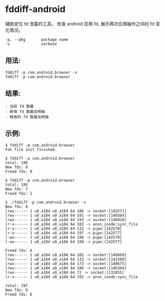 # fddiff-android

辅助定位 fd 泄露的工具。
检查 android 应用 fd, 展示两次应用操作之间的 fd 变化情况。

    -p, --pkg       package name
    -v              verbose

## 用法:

    fddiff -p com.android.browser -v
    fddiff -p com.android.browser

## 结果:

	- 当前 fd 数量
	- 新增 fd 数量及明细
	- 释放的 fd 数量及明细


## 示例:

```
$ fddiff -p com.android.browser
Fds file init finished.

$ fddiff -p com.android.browser
total: 190
New fds: 0
Freed fds: 0

$ fddiff -p com.android.browser
total: 195
New fds: 7
Freed fds: 2

$ ./fddiff -p com.android.browser -v
New fds: 8
lrwx------ 1 u0_a184 u0_a184 64 186 -> socket:[142571]
lrwx------ 1 u0_a184 u0_a184 64 191 -> socket:[140304]
lrwx------ 1 u0_a184 u0_a184 64 193 -> socket:[140928]
lr-x------ 1 u0_a184 u0_a184 64 102 -> anon_inode:sync_file
lr-x------ 1 u0_a184 u0_a184 64 132 -> pipe:[142570]
lr-x------ 1 u0_a184 u0_a184 64 197 -> pipe:[142577]
l-wx------ 1 u0_a184 u0_a184 64 196 -> pipe:[142570]
l-wx------ 1 u0_a184 u0_a184 64 198 -> pipe:[142577]

Freed fds: 6
lrwx------ 1 u0_a184 u0_a184 64 102 -> socket:[140668]
lrwx------ 1 u0_a184 u0_a184 64 132 -> socket:[141580]
lrwx------ 1 u0_a184 u0_a184 64 173 -> socket:[140675]
lrwx------ 1 u0_a184 u0_a184 64 186 -> socket:[140304]
lrwx------ 1 u0_a184 u0_a184 64 72 -> socket:[132855]
lr-x------ 1 u0_a184 u0_a184 64 191 -> anon_inode:sync_file

total: 197
New fds: 8
Freed fds: 6

```
